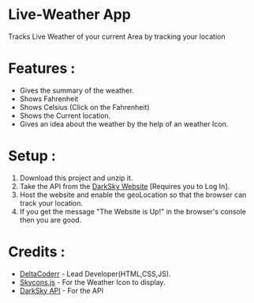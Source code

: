 Live-Weather App
=================

Tracks Live Weather of your current Area by tracking your location

 # Features :
* Gives the summary of the weather.
* Shows  Fahrenheit
* Shows Celsius (Click on the Fahrenheit)
* Shows the Current location. 
* Gives an idea about the weather by the help of an weather Icon.

# Setup : 
1. Download this project and unzip it.
2. Take the API from the [DarkSky Website](https://darksky.net/dev) [Requires you to Log In].
3. Host the website and enable the geoLocation so that the browser can track your location.
4. If you get the message "The Website is Up!" in the browser's console then you are good.


# Credits : 
* [DeltaCoderr](https://github.com/DeltaCoderr) - Lead Developer(HTML,CSS,JS).
* [Skycons.js](https://github.com/maxdow/skycons) - For the Weather Icon to display. 
* [DarkSky API](https://darksky.net/dev) - For the API 
